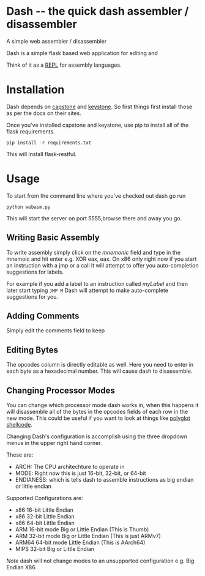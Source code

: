 # Dash -- the quick dash assembler / disassembler

A simple web assembler / disassembler

Dash is a simple flask based web application for editing and 

Think of it as a [REPL](https://en.wikipedia.org/wiki/Read%E2%80%93eval%E2%80%93print_loop) for assembly languages.

# Installation

Dash depends on [capstone](http://www.keystone-engine.org/) and [keystone](http://www.keystone-engine.org/). So first things first install those as per the docs on their sites.

Once you've installed capstone and keystone, use pip to install all of the flask requirements. 

`pip install -r requirements.txt`

This will install flask-restful. 

# Usage

To start from the command line where you've checked out dash go run

`python webasm.py`

This will start the server on port 5555,browse there and away you go. 

## Writing Basic Assembly

To write assembly simply click on the *mnemonic* field and type in the mnemoic and hit enter e.g. XOR eax, eax. On x86 only right now if you start an instruction with a jmp or a call it will attempt to offer you auto-completion suggestions for labels.

For example if you add a label to an instruction called *myLabel* and then later start typing `JMP M` Dash will attempt to make auto-complete suggestions for you. 

## Adding Comments

Simply edit the comments field to keep

## Editing Bytes

The opcodes column is directly editable as well. Here you need to enter in each byte as a hexadecimal number. This will cause dash to disassemble. 

## Changing Processor Modes

You can change which processor mode dash works in, when this happens it will disassemble all of the bytes in the opcodes fields of each row in the new mode. This could be useful if you want to look at things like [polyglot shellcode](http://hyperpolyglot.org/unix-shells).

Changing Dash's configuration is accomplish using the three dropdown menus in the upper right hand corner.

These are:
  * ARCH: The CPU architechture to operate in
  * MODE: Right now this is just 16-bit, 32-bit, or 64-bit
  * ENDIANESS: which is tells dash to assemble instructions as big endian or little endian
  
Supported Configurations are:
 * x86 16-bit Little Endian
 * x86 32-bit Little Endian
 * x86 64-bit Little Endian
 * ARM 16-bit mode Big or Little Endian (This is Thumb)
 * ARM 32-bit mode Big or Little Endian (This is just ARMv7)
 * ARM64 64-bit mode Little Endian (This is AArch64)
 * MIPS 32-bit Big or Little Endian

*Note* dash will not change modes to an unsupported configuration e.g. Big Endian X86.
